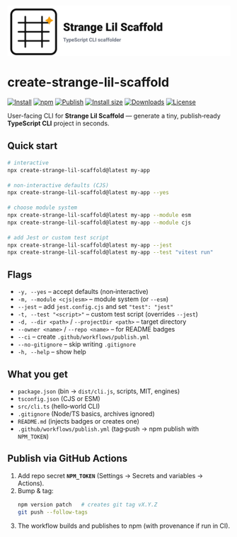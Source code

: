 <p align="center">
  <img src="https://raw.githubusercontent.com/thegreatbey/strange-lil-scaffold-monorepo/main/assets/sls-logo.svg" width="720" alt="Strange Lil Scaffold">
</p>

# create-strange-lil-scaffold

[![Install](https://img.shields.io/badge/Install-npx%20create--strange--lil--scaffold-CB3837?logo=npm)](https://www.npmjs.com/package/create-strange-lil-scaffold)
[![npm](https://img.shields.io/npm/v/create-strange-lil-scaffold?logo=npm)](https://www.npmjs.com/package/create-strange-lil-scaffold)
[![Publish](https://img.shields.io/github/actions/workflow/status/thegreatbey/strange-lil-scaffold-monorepo/publish.yml?branch=main&logo=github)](https://github.com/thegreatbey/strange-lil-scaffold-monorepo/actions/workflows/publish.yml)
[![Install size](https://packagephobia.com/badge?p=create-strange-lil-scaffold)](https://packagephobia.com/result?p=create-strange-lil-scaffold)
[![Downloads](https://img.shields.io/npm/dm/create-strange-lil-scaffold)](https://www.npmjs.com/package/create-strange-lil-scaffold)
[![License](https://img.shields.io/github/license/thegreatbey/strange-lil-scaffold-monorepo)](https://github.com/thegreatbey/strange-lil-scaffold-monorepo/blob/main/LICENSE)

User-facing CLI for **Strange Lil Scaffold** — generate a tiny, publish‑ready **TypeScript CLI** project in seconds.

## Quick start

```bash
# interactive
npx create-strange-lil-scaffold@latest my-app

# non-interactive defaults (CJS)
npx create-strange-lil-scaffold@latest my-app --yes

# choose module system
npx create-strange-lil-scaffold@latest my-app --module esm
npx create-strange-lil-scaffold@latest my-app --module cjs

# add Jest or custom test script
npx create-strange-lil-scaffold@latest my-app --jest
npx create-strange-lil-scaffold@latest my-app --test "vitest run"
```

## Flags

- `-y, --yes` – accept defaults (non‑interactive)
- `-m, --module <cjs|esm>` – module system (or `--esm`)
- `--jest` – add `jest.config.cjs` and set `"test": "jest"`
- `-t, --test "<script>"` – custom test script (overrides `--jest`)
- `-d, --dir <path>` / `--projectDir <path>` – target directory
- `--owner <name>` / `--repo <name>` – for README badges
- `--ci` – create `.github/workflows/publish.yml`
- `--no-gitignore` – skip writing `.gitignore`
- `-h, --help` – show help

## What you get

- `package.json` (bin → `dist/cli.js`, scripts, MIT, engines)
- `tsconfig.json` (CJS or ESM)
- `src/cli.ts` (hello‑world CLI)
- `.gitignore` (Node/TS basics, archives ignored)
- `README.md` (injects badges or creates one)
- `.github/workflows/publish.yml` (tag‑push → npm publish with `NPM_TOKEN`)

## Publish via GitHub Actions

1. Add repo secret **`NPM_TOKEN`** (Settings → Secrets and variables → Actions).
2. Bump & tag:
   ```bash
   npm version patch   # creates git tag vX.Y.Z
   git push --follow-tags
   ```
3. The workflow builds and publishes to npm (with provenance if run in CI).
